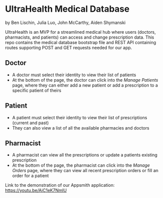 # UltraHealth Medical Database
by Ben Lischin, Julia Luo, John McCarthy, Aiden Shymanski

UltraHealth is an MVP for a streamlined medical hub where users (doctors, pharmacists, and patients) can access and change prescription data. 
This repo contains the medical database bootstrap file and REST API containing routes supporting POST and GET requests needed for our app. 

## Doctor
- A doctor must select their identity to view their list of patients
- At the bottom of the page, the doctor can click into the *Manage Patients* page, where they can either add a new patient or add a prescription to a specific patient of theirs

## Patient
- A patient must select their identity to view their list of prescriptions (current and past)
- They can also view a list of all the available pharmacies and doctors

## Pharmacist
- A pharmacist can view all the prescriptions or update a patients existing prescription
- At the bottom of the page, the pharmacist can click into the *Manage Orders* page, where they can view all recent prescription orders or fill an order for a patient

Link to the demonstration of our Appsmith application: https://youtu.be/AiC1eK7NmIU
